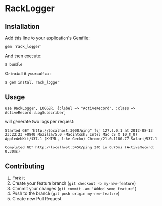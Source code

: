 # RackLogger

## Installation

Add this line to your application's Gemfile:

    gem 'rack_logger'

And then execute:

    $ bundle

Or install it yourself as:

    $ gem install rack_logger

## Usage

    use RackLogger, LOGGER, {:label => "ActiveRecord", :class => ActiveRecord::LogSubscriber}

will generate two logs per request:

    Started GET "http://localhost:3000/ping" for 127.0.0.1 at 2012-08-13 23:22:23 +0800 Mozilla/5.0 (Macintosh; Intel Mac OS X 10_8_0) AppleWebKit/537.1 (KHTML, like Gecko) Chrome/21.0.1180.77 Safari/537.1

    Completed GET http://localhost:3456/ping 200 in 0.76ms (ActiveRecord: 0.30ms)

## Contributing

1. Fork it
2. Create your feature branch (`git checkout -b my-new-feature`)
3. Commit your changes (`git commit -am 'Added some feature'`)
4. Push to the branch (`git push origin my-new-feature`)
5. Create new Pull Request
